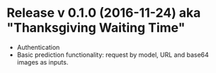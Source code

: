 Release v 0.1.0 (2016-11-24) aka "Thanksgiving Waiting Time"
===
* Authentication
* Basic prediction functionality: request by model, URL and base64 images as inputs. 
